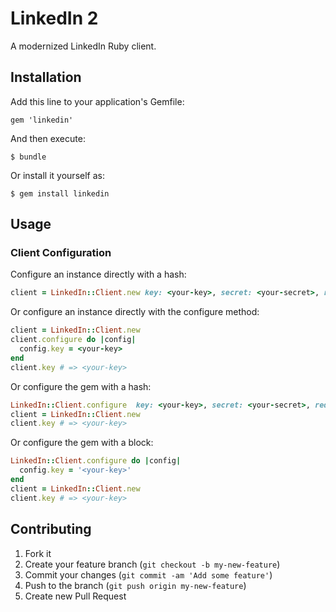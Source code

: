 # LinkedIn 2

A modernized LinkedIn Ruby client.

## Installation

Add this line to your application's Gemfile:

    gem 'linkedin'

And then execute:

    $ bundle

Or install it yourself as:

    $ gem install linkedin

## Usage

### Client Configuration

Configure an instance directly with a hash:

```ruby
client = LinkedIn::Client.new key: <your-key>, secret: <your-secret>, redirect_uri: <your-callback>
```

Or configure an instance directly with the configure method:
```ruby
client = LinkedIn::Client.new
client.configure do |config|
  config.key = <your-key>
end
client.key # => <your-key>
```

Or configure the gem with a hash:

```ruby
LinkedIn::Client.configure  key: <your-key>, secret: <your-secret>, redirect_uri: <your-callback>
client = LinkedIn::Client.new
client.key # => <your-key>
```

Or configure the gem with a block:

```ruby
LinkedIn::Client.configure do |config|
  config.key = '<your-key>'
end
client = LinkedIn::Client.new
client.key # => <your-key>
```

## Contributing

1. Fork it
2. Create your feature branch (`git checkout -b my-new-feature`)
3. Commit your changes (`git commit -am 'Add some feature'`)
4. Push to the branch (`git push origin my-new-feature`)
5. Create new Pull Request